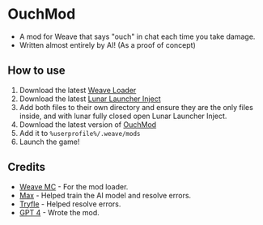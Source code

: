 # OuchMod
- A mod for Weave that says "ouch" in chat each time you take damage.
- Written almost entirely by AI! (As a proof of concept)

## How to use
1. Download the latest [Weave Loader](https://github.com/Weave-MC/Weave-Loader/releases)
2. Download the latest [Lunar Launcher Inject](https://github.com/Nilsen84/lunar-launcher-inject/releases)
3. Add both files to their own directory and ensure they are the only files inside, and with lunar fully closed open Lunar Launcher Inject.
4. Download the latest version of [OuchMod](https://github.com/gabswastaken/OuchMod/releases)
5. Add it to `%userprofile%/.weave/mods`
6. Launch the game!

## Credits
- [Weave MC](https://github.com/Weave-MC) - For the mod loader.
- [Max](https://github.com/exejar/) - Helped train the AI model and resolve errors.
- [Tryfle](https://github.com/tryflle) - Helped resolve errors.
- [GPT 4](https://chat.openai.com) - Wrote the mod.

